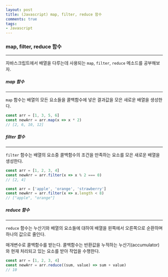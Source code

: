 ```yaml
---
layout: post
title: (Javascript) map, filter, reduce 함수
comments: true
tags:
- Javascript
---
```




### map, filter, reduce 함수

---



자바스크립트에서 배열을 다루는데 사용되는 `map`, `filter`, `reduce` 메소드를 공부해보자. 



##### map 함수

---

`map` 함수는 배열의 모든 요소들을 콜백함수에 넣은 결과값을 모은 새로운 배열을 생성한다.



```javascript
const arr = [1, 3, 5, 6]
const newArr = arr.map(x => x * 2)
// [2, 6, 10, 12]
```





##### filter 함수

---

`filter` 함수는 배열의 요소중 콜백함수의 조건을 만족하는 요소를 모은 새로운 배열을 생성한다.



```javascript
const arr = [1, 2, 3, 4]
const newArr = arr.filter(x => x % 2 === 0)
// [2, 4]

const arr = ['apple', 'orange', 'strawberry']
const newArr = arr.filter(x => x.length < 8)
// ["apple", "orange"]
```





##### reduce 함수

---

`reduce` 함수는 누산기와 배열의 요소들에 대하여 배열을 왼쪽에서 오른쪽으로 순환하며 하나의 값으로 줄인다.

매개변수로 콜백함수를 받는다. 콜백함수는 반환값을 누적하는 누산기(accumulator)와  현재 처리되고 있는 요소를 받아 작업을 수행한다.



```javascript
const arr = [1, 2, 3, 4]
const newArr = arr.reduce((sum, value) => sum + value)
// 10
```

